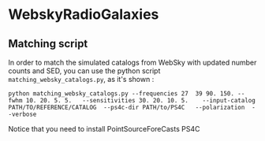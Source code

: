 # WebskyRadioGalaxies



## Matching script 

In order to match the simulated catalogs from WebSky with updated number counts and SED, you can use the python script `matching_websky_catalogs.py`, as it's shown : 


```
python matching_websky_catalogs.py --frequencies 27  39 90. 150. --fwhm 10. 20. 5. 5.   --sensitivities 30. 20. 10. 5.    --input-catalog PATH/TO/REFERENCE/CATALOG  --ps4c-dir PATH/to/PS4C   --polarization  --verbose
```
Notice that you need to install PointSourceForeCasts PS4C

